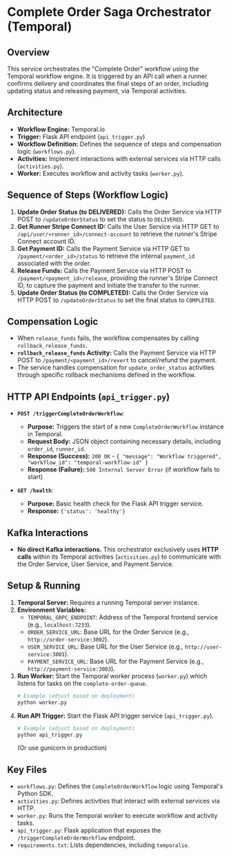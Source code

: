 # Complete Order Saga Orchestrator (Temporal)

## Overview

This service orchestrates the "Complete Order" workflow using the Temporal workflow engine. It is triggered by an API call when a runner confirms delivery and coordinates the final steps of an order, including updating status and releasing payment, via Temporal activities.

## Architecture

- **Workflow Engine:** Temporal.io
- **Trigger:** Flask API endpoint (`api_trigger.py`)
- **Workflow Definition:** Defines the sequence of steps and compensation logic (`workflows.py`).
- **Activities:** Implement interactions with external services via HTTP calls (`activities.py`).
- **Worker:** Executes workflow and activity tasks (`worker.py`).

## Sequence of Steps (Workflow Logic)

1.  **Update Order Status (to DELIVERED):** Calls the Order Service via HTTP POST to `/updateOrderStatus` to set the status to `DELIVERED`.
2.  **Get Runner Stripe Connect ID:** Calls the User Service via HTTP GET to `/api/user/<runner_id>/connect-account` to retrieve the runner's Stripe Connect account ID.
3.  **Get Payment ID:** Calls the Payment Service via HTTP GET to `/payment/<order_id>/status` to retrieve the internal `payment_id` associated with the order.
4.  **Release Funds:** Calls the Payment Service via HTTP POST to `/payment/<payment_id>/release`, providing the runner's Stripe Connect ID, to capture the payment and initiate the transfer to the runner.
5.  **Update Order Status (to COMPLETED):** Calls the Order Service via HTTP POST to `/updateOrderStatus` to set the final status to `COMPLETED`.

## Compensation Logic

- When `release_funds` fails, the workflow compensates by calling `rollback_release_funds`.
- **`rollback_release_funds` Activity:** Calls the Payment Service via HTTP POST to `/payment/<payment_id>/revert` to cancel/refund the payment.
- The service handles compensation for `update_order_status` activities through specific rollback mechanisms defined in the workflow.

## HTTP API Endpoints (`api_trigger.py`)

*   **`POST /triggerCompleteOrderWorkflow`**:
    *   **Purpose:** Triggers the start of a new `CompleteOrderWorkflow` instance in Temporal.
    *   **Request Body:** JSON object containing necessary details, including `order_id`, `runner_id`.
    *   **Response (Success):** `200 OK` - `{ "message": "Workflow triggered", "workflow_id": "temporal-workflow-id" }`
    *   **Response (Failure):** `500 Internal Server Error` (if workflow fails to start)

*   **`GET /health`**:
    *   **Purpose:** Basic health check for the Flask API trigger service.
    *   **Response:** `{'status': 'healthy'}`

## Kafka Interactions

- **No direct Kafka interactions.** This orchestrator exclusively uses **HTTP calls** within its Temporal activities (`activities.py`) to communicate with the Order Service, User Service, and Payment Service.

## Setup & Running

1.  **Temporal Server:** Requires a running Temporal server instance.
2.  **Environment Variables:**
    *   `TEMPORAL_GRPC_ENDPOINT`: Address of the Temporal frontend service (e.g., `localhost:7233`).
    *   `ORDER_SERVICE_URL`: Base URL for the Order Service (e.g., `http://order-service:3002`).
    *   `USER_SERVICE_URL`: Base URL for the User Service (e.g., `http://user-service:3001`).
    *   `PAYMENT_SERVICE_URL`: Base URL for the Payment Service (e.g., `http://payment-service:3003`).
3.  **Run Worker:** Start the Temporal worker process (`worker.py`) which listens for tasks on the `complete-order-queue`.
    ```bash
    # Example (adjust based on deployment)
    python worker.py
    ```
4.  **Run API Trigger:** Start the Flask API trigger service (`api_trigger.py`).
    ```bash
    # Example (adjust based on deployment)
    python api_trigger.py
    ```
    (Or use gunicorn in production)

## Key Files

- `workflows.py`: Defines the `CompleteOrderWorkflow` logic using Temporal's Python SDK.
- `activities.py`: Defines activities that interact with external services via HTTP.
- `worker.py`: Runs the Temporal worker to execute workflow and activity tasks.
- `api_trigger.py`: Flask application that exposes the `/triggerCompleteOrderWorkflow` endpoint.
- `requirements.txt`: Lists dependencies, including `temporalio`.
